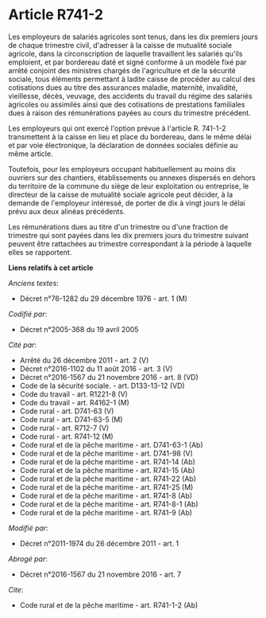 # Article R741-2

Les employeurs de salariés agricoles sont tenus, dans les dix premiers jours de chaque trimestre civil, d'adresser à la
caisse de mutualité sociale agricole, dans la circonscription de laquelle travaillent les salariés qu'ils emploient, et par
bordereau daté et signé conforme à un modèle fixé par arrêté conjoint des ministres chargés de l'agriculture et de la
sécurité sociale, tous éléments permettant à ladite caisse de procéder au calcul des cotisations dues au titre des assurances
maladie, maternité, invalidité, vieillesse, décès, veuvage, des accidents du travail du régime des salariés agricoles ou
assimilés ainsi que des cotisations de prestations familiales dues à raison des rémunérations payées au cours du trimestre
précédent. 

Les employeurs qui ont exercé l'option prévue à l'article R. 741-1-2 transmettent à la caisse en lieu et place du bordereau,
dans le même délai et par voie électronique, la déclaration de données sociales définie au même article. 

Toutefois, pour les employeurs occupant habituellement au moins dix ouvriers sur des chantiers, établissements ou annexes
dispersés en dehors du territoire de la commune du siège de leur exploitation ou entreprise, le directeur de la caisse de
mutualité sociale agricole peut décider, à la demande de l'employeur intéressé, de porter de dix à vingt jours le délai prévu
aux deux alinéas précédents. 

Les rémunérations dues au titre d'un trimestre ou d'une fraction de trimestre qui sont payées dans les dix premiers jours du
trimestre suivant peuvent être rattachées au trimestre correspondant à la période à laquelle elles se rapportent.

**Liens relatifs à cet article**

_Anciens textes_:

  - Décret n°76-1282 du 29 décembre 1976 - art. 1 (M)

_Codifié par_:

  - Décret n°2005-368 du 19 avril 2005

_Cité par_:

  - Arrêté du 26 décembre 2011 - art. 2 (V)
  - Décret n°2016-1102 du 11 août 2016 - art. 3 (V)
  - Décret n°2016-1567 du 21 novembre 2016 - art. 8 (VD)
  - Code de la sécurité sociale. - art. D133-13-12 (VD)
  - Code du travail - art. R1221-8 (V)
  - Code du travail - art. R4162-1 (M)
  - Code rural - art. D741-63 (V)
  - Code rural - art. D741-63-5 (M)
  - Code rural - art. R712-7 (V)
  - Code rural - art. R741-12 (M)
  - Code rural et de la pêche maritime - art. D741-63-1 (Ab)
  - Code rural et de la pêche maritime - art. D741-98 (V)
  - Code rural et de la pêche maritime - art. R741-14 (Ab)
  - Code rural et de la pêche maritime - art. R741-15 (Ab)
  - Code rural et de la pêche maritime - art. R741-22 (Ab)
  - Code rural et de la pêche maritime - art. R741-25 (M)
  - Code rural et de la pêche maritime - art. R741-8 (Ab)
  - Code rural et de la pêche maritime - art. R741-8-1 (Ab)
  - Code rural et de la pêche maritime - art. R741-9 (Ab)

_Modifié par_:

  - Décret n°2011-1974 du 26 décembre 2011 - art. 1

_Abrogé par_:

  - Décret n°2016-1567 du 21 novembre 2016 - art. 7

_Cite_:

  - Code rural et de la pêche maritime - art. R741-1-2 (Ab)
